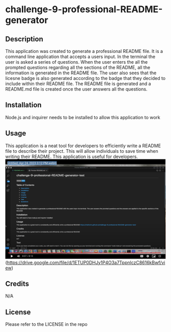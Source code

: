 # challenge-9-professional-README-generator

## Description

This application was created to generate a professional README file. It is a command line application that accepts a users input. In the terminal the user is asked a series of questions. When the user enters the all the prompted questions regarding all the sections of the README, all the information is generated in the README file. The user also sees that the licesne badge is also generated according to the badge that they decided to include within their README file. The README file is generated and a README.md file is created once the user answers all the questions.
   

## Installation

Node.js and inquirer needs to be installed to allow this application to work

## Usage
This application is a neat tool for developers to efficiently write a README file to describe their project. This will allow individuals to save time when writing their README. This application is useful for developers.  
![challenge-9-screenshot](./challenge-9-screenshot.png)
(https://drive.google.com/file/d/1ETUP0DHJy1P4O3a7TppnlczC8616kBwf/view)


## Credits

N/A

## License

Please refer to the LICENSE in the repo
